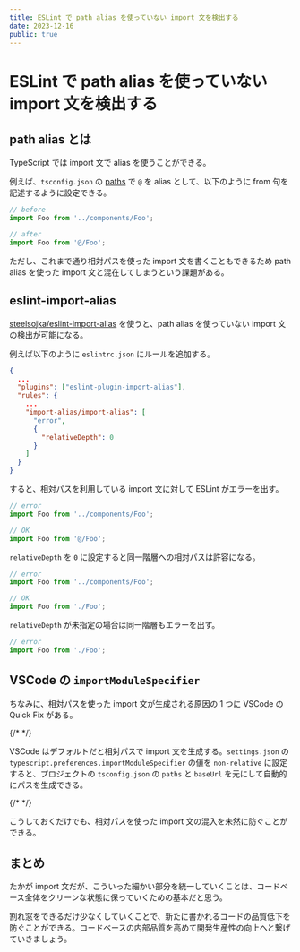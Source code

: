 ```yaml
---
title: ESLint で path alias を使っていない import 文を検出する
date: 2023-12-16
public: true
---
```


# ESLint で path alias を使っていない import 文を検出する

## path alias とは

TypeScript では import 文で alias を使うことができる。

例えば、`tsconfig.json` の [paths](https://www.typescriptlang.org/tsconfig#paths) で `@` を alias として、以下のように from 句を記述するように設定できる。

```typescript
// before
import Foo from '../components/Foo';

// after
import Foo from '@/Foo';
```

ただし、これまで通り相対パスを使った import 文を書くこともできるため path alias を使った import 文と混在してしまうという課題がある。

## eslint-import-alias

[steelsojka/eslint-import-alias](https://github.com/steelsojka/eslint-import-alias) を使うと、path alias を使っていない import 文の検出が可能になる。

例えば以下のように `eslintrc.json` にルールを追加する。

```json:eslintrc.json
{
  ...
  "plugins": ["eslint-plugin-import-alias"],
  "rules": {
    ...
    "import-alias/import-alias": [
      "error",
      {
        "relativeDepth": 0
      }
    ]
  }
}
```

すると、相対パスを利用している import 文に対して ESLint がエラーを出す。

```typescript
// error
import Foo from '../components/Foo';

// OK
import Foo from '@/Foo';
```

`relativeDepth` を `0` に設定すると同一階層への相対パスは許容になる。

```typescript
// error
import Foo from '../components/Foo';

// OK
import Foo from './Foo';
```

`relativeDepth` が未指定の場合は同一階層もエラーを出す。

```typescript
// error
import Foo from './Foo';
```

## VSCode の `importModuleSpecifier`

ちなみに、相対パスを使った import 文が生成される原因の 1 つに VSCode の Quick Fix がある。

{/* <!-- textlint-disable sentence-length --> */}

VSCode はデフォルトだと相対パスで import 文を生成する。`settings.json` の `typescript.preferences.importModuleSpecifier` の値を `non-relative` に設定すると、プロジェクトの `tsconfig.json` の `paths` と `baseUrl` を元にして自動的にパスを生成できる。

{/* <!-- textlint-enable sentence-length --> */}

こうしておくだけでも、相対パスを使った import 文の混入を未然に防ぐことができる。

## まとめ

たかが import 文だが、こういった細かい部分を統一していくことは、コードベース全体をクリーンな状態に保っていくための基本だと思う。

割れ窓をできるだけ少なくしていくことで、新たに書かれるコードの品質低下を防ぐことができる。コードベースの内部品質を高めて開発生産性の向上へと繋げていきましょう。
